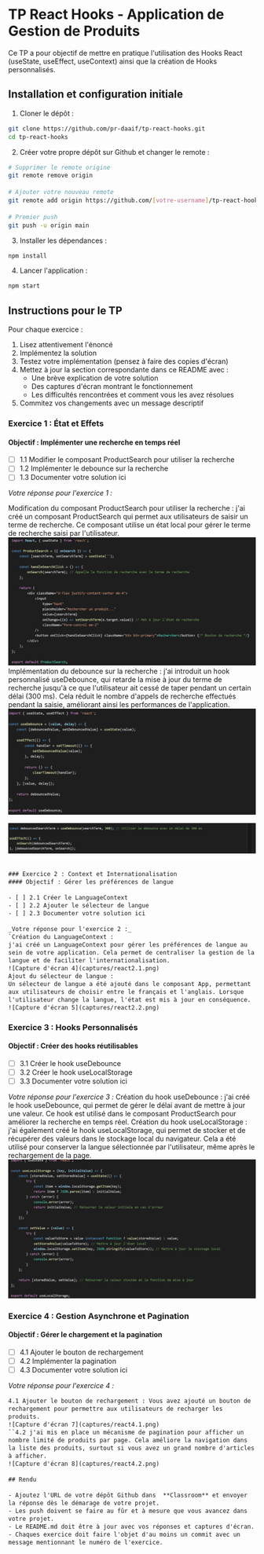 # TP React Hooks - Application de Gestion de Produits

Ce TP a pour objectif de mettre en pratique l'utilisation des Hooks React (useState, useEffect, useContext) ainsi que la création de Hooks personnalisés.

## Installation et configuration initiale

1. Cloner le dépôt :
```bash
git clone https://github.com/pr-daaif/tp-react-hooks.git
cd tp-react-hooks
```

2. Créer votre propre dépôt sur Github et changer le remote :
```bash
# Supprimer le remote origine
git remote remove origin

# Ajouter votre nouveau remote
git remote add origin https://github.com/[votre-username]/tp-react-hooks.git

# Premier push
git push -u origin main
```

3. Installer les dépendances :
```bash
npm install
```

4. Lancer l'application :
```bash
npm start
```

## Instructions pour le TP

Pour chaque exercice :
1. Lisez attentivement l'énoncé
2. Implémentez la solution
3. Testez votre implémentation (pensez à faire des copies d'écran)
4. Mettez à jour la section correspondante dans ce README avec :
   - Une brève explication de votre solution
   - Des captures d'écran montrant le fonctionnement
   - Les difficultés rencontrées et comment vous les avez résolues
5. Commitez vos changements avec un message descriptif

### Exercice 1 : État et Effets 
#### Objectif : Implémenter une recherche en temps réel

- [ ] 1.1 Modifier le composant ProductSearch pour utiliser la recherche
- [ ] 1.2 Implémenter le debounce sur la recherche
- [ ] 1.3 Documenter votre solution ici

_Votre réponse pour l'exercice 1 :_

Modification du composant ProductSearch pour utiliser la recherche :
j'ai créé un composant ProductSearch qui permet aux utilisateurs de saisir un terme de recherche. Ce composant utilise un état local pour gérer le terme de recherche saisi par l'utilisateur.
![Capture d'écran 1](captures/react1.1.png)
Implémentation du debounce sur la recherche :
j'ai introduit un hook personnalisé useDebounce, qui retarde la mise à jour du terme de recherche jusqu'à ce que l'utilisateur ait cessé de taper pendant un certain délai (300 ms). Cela réduit le nombre d'appels de recherche effectués pendant la saisie, améliorant ainsi les performances de l'application.
![Capture d'écran 2](captures/react1.2.png)

![Capture d'écran 3](captures/react1.3.png)
```

### Exercice 2 : Context et Internationalisation
#### Objectif : Gérer les préférences de langue

- [ ] 2.1 Créer le LanguageContext
- [ ] 2.2 Ajouter le sélecteur de langue
- [ ] 2.3 Documenter votre solution ici

_Votre réponse pour l'exercice 2 :_
`Création du LanguageContext :
j'ai créé un LanguageContext pour gérer les préférences de langue au sein de votre application. Cela permet de centraliser la gestion de la langue et de faciliter l'internationalisation.
![Capture d'écran 4](captures/react2.1.png)
Ajout du sélecteur de langue :
Un sélecteur de langue a été ajouté dans le composant App, permettant aux utilisateurs de choisir entre le français et l'anglais. Lorsque l'utilisateur change la langue, l'état est mis à jour en conséquence.
![Capture d'écran 5](captures/react2.2.png)
```

### Exercice 3 : Hooks Personnalisés
#### Objectif : Créer des hooks réutilisables

- [ ] 3.1 Créer le hook useDebounce
- [ ] 3.2 Créer le hook useLocalStorage
- [ ] 3.3 Documenter votre solution ici

_Votre réponse pour l'exercice 3 :_
Création du hook useDebounce :
j'ai créé le hook useDebounce, qui permet de gérer le délai avant de mettre à jour une valeur. Ce hook est utilisé dans le composant ProductSearch pour améliorer la recherche en temps réel.
Création du hook useLocalStorage :
j'ai également créé le hook useLocalStorage, qui permet de stocker et de récupérer des valeurs dans le stockage local du navigateur. Cela a été utilisé pour conserver la langue sélectionnée par l'utilisateur, même après le rechargement de la page.
![Capture d'écran 6](captures/react3.1.png)

### Exercice 4 : Gestion Asynchrone et Pagination
#### Objectif : Gérer le chargement et la pagination

- [ ] 4.1 Ajouter le bouton de rechargement
- [ ] 4.2 Implémenter la pagination
- [ ] 4.3 Documenter votre solution ici

_Votre réponse pour l'exercice 4 :_
```
4.1 Ajouter le bouton de rechargement : Vous avez ajouté un bouton de rechargement pour permettre aux utilisateurs de recharger les produits.
![Capture d'écran 7](captures/react4.1.png)
``4.2 j'ai mis en place un mécanisme de pagination pour afficher un nombre limité de produits par page. Cela améliore la navigation dans la liste des produits, surtout si vous avez un grand nombre d'articles à afficher.
![Capture d'écran 8](captures/react4.2.png)

## Rendu

- Ajoutez l'URL de votre dépôt Github dans  **Classroom** et envoyer la réponse dès le démarage de votre projet.
- Les push doivent se faire au fûr et à mesure que vous avancez dans votre projet.
- Le README.md doit être à jour avec vos réponses et captures d'écran. 
- Chaques exercice doit faire l'objet d'au moins un commit avec un message mentionnant le numéro de l'exercice.